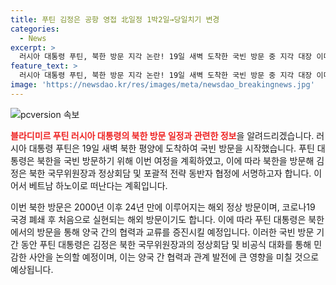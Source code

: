 ```yaml
---
title: 푸틴 김정은 공항 영접 北일정 1박2일→당일치기 변경
categories:
  - News
excerpt: >
  러시아 대통령 푸틴, 북한 방문 지각 논란! 19일 새벽 도착한 국빈 방문 중 지각 대장 이미지에도 불구하고, 북한 김정은과의 정상회담 및 비공식 대화 예정. 푸틴은 극동 사하 공화국 방문 후 북한 도착. 이 부문 방문은 24년 만, 코로나19 이후 처음. 1박 2일 일정이자 푸틴의 북한 방문은 2000년 이후 첫 방북. 현지 시간으로 19일 정오 베트남으로 출발할 예정.  
feature_text: >
  러시아 대통령 푸틴, 북한 방문 지각 논란! 19일 새벽 도착한 국빈 방문 중 지각 대장 이미지에도 불구하고, 북한 김정은과의 정상회담 및 비공식 대화 예정. 푸틴은 극동 사하 공화국 방문 후 북한 도착. 이 부문 방문은 24년 만, 코로나19 이후 처음. 1박 2일 일정이자 푸틴의 북한 방문은 2000년 이후 첫 방북. 현지 시간으로 19일 정오 베트남으로 출발할 예정.  
image: 'https://newsdao.kr/res/images/meta/newsdao_breakingnews.jpg'
---
```


<p><img src="https://newsdao.kr/res/images/meta/newsdao_breakingnews.jpg" alt="pcversion 속보" /></p>

<p><b><span style="color: #ee2323;">블라디미르 푸틴 러시아 대통령의 북한 방문 일정과 관련한 정보</span></b>을 알려드리겠습니다. 러시아 대통령 푸틴은 19일 새벽 북한 평양에 도착하여 국빈 방문을 시작했습니다. 푸틴 대통령은 북한을 국빈 방문하기 위해 이번 여정을 계획하였고, 이에 따라 북한을 방문해 김정은 북한 국무위원장과 정상회담 및 포괄적 전략 동반자 협정에 서명하고자 합니다. 이어서 베트남 하노이로 떠난다는 계획입니다.</p>

<p>이번 북한 방문은 2000년 이후 24년 만에 이루어지는 해외 정상 방문이며, 코로나19 국경 폐쇄 후 처음으로 실현되는 해외 방문이기도 합니다. 이에 따라 푸틴 대통령은 북한에서의 방문을 통해 양국 간의 협력과 교류를 증진시킬 예정입니다. 이러한 국빈 방문 기간 동안 푸틴 대통령은 김정은 북한 국무위원장과의 정상회담 및 비공식 대화를 통해 민감한 사안을 논의할 예정이며, 이는 양국 간 협력과 관계 발전에 큰 영향을 미칠 것으로 예상됩니다.</p>

